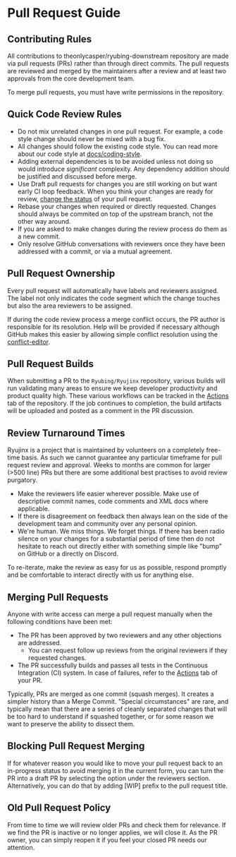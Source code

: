 # Pull Request Guide

## Contributing Rules

All contributions to theonlycasper/ryubing-downstream repository are made via pull requests (PRs) rather than through direct commits. The pull requests are reviewed and merged by the maintainers after a review and at least two approvals from the core development team.

To merge pull requests, you must have write permissions in the repository.

## Quick Code Review Rules

* Do not mix unrelated changes in one pull request. For example, a code style change should never be mixed with a bug fix.
* All changes should follow the existing code style. You can read more about our code style at [docs/coding-style](../coding-guidelines/coding-style.md).
* Adding external dependencies is to be avoided unless not doing so would introduce _significant_ complexity. Any dependency addition should be justified and discussed before merge.
* Use Draft pull requests for changes you are still working on but want early CI loop feedback. When you think your changes are ready for review, [change the status](https://help.github.com/en/github/collaborating-with-issues-and-pull-requests/changing-the-stage-of-a-pull-request) of your pull request.
* Rebase your changes when required or directly requested. Changes should always be commited on top of the upstream branch, not the other way around.
* If you are asked to make changes during the review process do them as a new commit.
* Only resolve GitHub conversations with reviewers once they have been addressed with a commit, or via a mutual agreement.

## Pull Request Ownership

Every pull request will automatically have labels and reviewers assigned. The label not only indicates the code segment which the change touches but also the area reviewers to be assigned.

If during the code review process a merge conflict occurs, the PR author is responsible for its resolution. Help will be provided if necessary although GitHub makes this easier by allowing simple conflict resolution using the [conflict-editor](https://help.github.com/en/github/collaborating-with-issues-and-pull-requests/resolving-a-merge-conflict-on-github).

## Pull Request Builds

When submitting a PR to the `Ryubing/Ryujinx` repository, various builds will run validating many areas to ensure we keep developer productivity and product quality high. These various workflows can be tracked in the [Actions](https://github.com/Ryubing/Ryujinx/actions) tab of the repository. If the job continues to completion, the build artifacts will be uploaded and posted as a comment in the PR discussion.

## Review Turnaround Times

Ryujinx is a project that is maintained by volunteers on a completely free-time basis. As such we cannot guarantee any particular timeframe for pull request review and approval. Weeks to months are common for larger (>500 line) PRs but there are some additional best practises to avoid review purgatory.

* Make the reviewers life easier wherever possible. Make use of descriptive commit names, code comments and XML docs where applicable.
* If there is disagreement on feedback then always lean on the side of the development team and community over any personal opinion.
* We're human. We miss things. We forget things. If there has been radio silence on your changes for a substantial period of time then do not hesitate to reach out directly either with something simple like "bump" on GitHub or a directly on Discord.

To re-iterate, make the review as easy for us as possible, respond promptly and be comfortable to interact directly with us for anything else.

## Merging Pull Requests

Anyone with write access can merge a pull request manually when the following conditions have been met:

* The PR has been approved by two reviewers and any other objections are addressed.
    * You can request follow up reviews from the original reviewers if they requested changes.
* The PR successfully builds and passes all tests in the Continuous Integration (CI) system. In case of failures, refer to the [Actions](https://github.com/Ryubing/Ryujinx/actions) tab of your PR.

Typically, PRs are merged as one commit (squash merges). It creates a simpler history than a Merge Commit. "Special circumstances" are rare, and typically mean that there are a series of cleanly separated changes that will be too hard to understand if squashed together, or for some reason we want to preserve the ability to dissect them.

## Blocking Pull Request Merging

If for whatever reason you would like to move your pull request back to an in-progress status to avoid merging it in the current form, you can turn the PR into a draft PR by selecting the option under the reviewers section. Alternatively, you can do that by adding [WIP] prefix to the pull request title.

## Old Pull Request Policy

From time to time we will review older PRs and check them for relevance. If we find the PR is inactive or no longer applies, we will close it. As the PR owner, you can simply reopen it if you feel your closed PR needs our attention.

